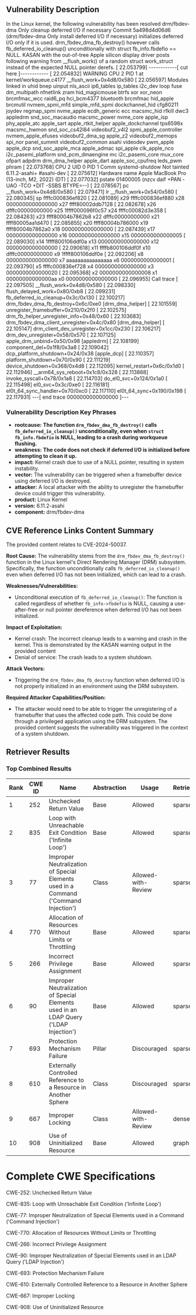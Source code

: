 ## Vulnerability Description
In the Linux kernel, the following vulnerability has been resolved drm/fbdev-dma Only cleanup deferred I/O if necessary Commit 5a498d4d06d6 (drm/fbdev-dma Only install deferred I/O if necessary) initializes deferred I/O only if it is used. drm_fbdev_dma_fb_destroy() however calls fb_deferred_io_cleanup() unconditionally with struct fb_info.fbdefio == NULL. KASAN with the out-of-tree Apple silicon display driver posts following warning from __flush_work() of a random struct work_struct instead of the expected NULL pointer derefs. [ 22.053799] ------------[ cut here ]------------ [ 22.054832] WARNING CPU 2 PID 1 at kernel/workqueue.c4177 __flush_work+0x4d8/0x580 [ 22.056597] Modules linked in uhid bnep uinput nls_ascii ip6_tables ip_tables i2c_dev loop fuse dm_multipath nfnetlink zram hid_magicmouse btrfs xor xor_neon brcmfmac_wcc raid6_pq hci_bcm4377 bluetooth brcmfmac hid_apple brcmutil nvmem_spmi_mfd simple_mfd_spmi dockchannel_hid cfg80211 joydev regmap_spmi nvme_apple ecdh_generic ecc macsmc_hid rfkill dwc3 appledrm snd_soc_macaudio macsmc_power nvme_core apple_isp phy_apple_atc apple_sart apple_rtkit_helper apple_dockchannel tps6598x macsmc_hwmon snd_soc_cs42l84 videobuf2_v4l2 spmi_apple_controller nvmem_apple_efuses videobuf2_dma_sg apple_z2 videobuf2_memops spi_nor panel_summit videobuf2_common asahi videodev pwm_apple apple_dcp snd_soc_apple_mca apple_admac spi_apple clk_apple_nco i2c_pasemi_platform snd_pcm_dmaengine mc i2c_pasemi_core mux_core ofpart adpdrm drm_dma_helper apple_dart apple_soc_cpufreq leds_pwm phram [ 22.073768] CPU 2 UID 0 PID 1 Comm systemd-shutdow Not tainted 6.11.2-asahi+ #asahi-dev [ 22.075612] Hardware name Apple MacBook Pro (13-inch, M2, 2022) (DT) [ 22.077032] pstate 01400005 (nzcv daif +PAN -UAO -TCO +DIT -SSBS BTYPE=--) [ 22.078567] pc __flush_work+0x4d8/0x580 [ 22.079471] lr __flush_work+0x54/0x580 [ 22.080345] sp ffffc000836ef820 [ 22.081089] x29 ffffc000836ef880 x28 0000000000000000 x27 ffff80002ddb7128 [ 22.082678] x26 dfffc00000000000 x25 1ffff000096f0c57 x24 ffffc00082d3e358 [ 22.084263] x23 ffff80004b7862b8 x22 dfffc00000000000 x21 ffff80005aa1d470 [ 22.085855] x20 ffff80004b786000 x19 ffff80004b7862a0 x18 0000000000000000 [ 22.087439] x17 0000000000000000 x16 0000000000000000 x15 0000000000000005 [ 22.089030] x14 1ffff800106ddf0a x13 0000000000000000 x12 0000000000000000 [ 22.090618] x11 ffffb800106ddf0f x10 dfffc00000000000 x9 1ffff800106ddf0e [ 22.092206] x8 0000000000000000 x7 aaaaaaaaaaaaaaaa x6 0000000000000001 [ 22.093790] x5 ffffc000836ef728 x4 0000000000000000 x3 0000000000000020 [ 22.095368] x2 0000000000000008 x1 00000000000000aa x0 0000000000000000 [ 22.096955] Call trace [ 22.097505] __flush_work+0x4d8/0x580 [ 22.098330] flush_delayed_work+0x80/0xb8 [ 22.099231] fb_deferred_io_cleanup+0x3c/0x130 [ 22.100217] drm_fbdev_dma_fb_destroy+0x6c/0xe0 [drm_dma_helper] [ 22.101559] unregister_framebuffer+0x210/0x2f0 [ 22.102575] drm_fb_helper_unregister_info+0x48/0x60 [ 22.103683] drm_fbdev_dma_client_unregister+0x4c/0x80 [drm_dma_helper] [ 22.105147] drm_client_dev_unregister+0x1cc/0x230 [ 22.106217] drm_dev_unregister+0x58/0x570 [ 22.107125] apple_drm_unbind+0x50/0x98 [appledrm] [ 22.108199] component_del+0x1f8/0x3a8 [ 22.109042] dcp_platform_shutdown+0x24/0x38 [apple_dcp] [ 22.110357] platform_shutdown+0x70/0x90 [ 22.111219] device_shutdown+0x368/0x4d8 [ 22.112095] kernel_restart+0x6c/0x1d0 [ 22.112946] __arm64_sys_reboot+0x1c8/0x328 [ 22.113868] invoke_syscall+0x78/0x1a8 [ 22.114703] do_el0_svc+0x124/0x1a0 [ 22.115498] el0_svc+0x3c/0xe0 [ 22.116181] el0t_64_sync_handler+0x70/0xc0 [ 22.117110] el0t_64_sync+0x190/0x198 [ 22.117931] ---[ end trace 0000000000000000 ]---

### Vulnerability Description Key Phrases
- **rootcause:** **The function `drm_fbdev_dma_fb_destroy()` calls `fb_deferred_io_cleanup()` unconditionally, even when `struct fb_info.fbdefio` is NULL, leading to a crash during workqueue flushing.**
- **weakness:** **The code does not check if deferred I/O is initialized before attempting to clean it up.**
- **impact:** Kernel crash due to use of a NULL pointer, resulting in system instability.
- **vector:** The vulnerability can be triggered when a framebuffer device using deferred I/O is destroyed.
- **attacker:** A local attacker with the ability to unregister the framebuffer device could trigger this vulnerability.
- **product:** Linux Kernel
- **version:** 6.11.2-asahi
- **component:** drm/fbdev-dma

## CVE Reference Links Content Summary
The provided content relates to CVE-2024-50037.

**Root Cause:**
The vulnerability stems from the `drm_fbdev_dma_fb_destroy()` function in the Linux kernel's Direct Rendering Manager (DRM) subsystem. Specifically, the function unconditionally calls `fb_deferred_io_cleanup()` even when deferred I/O has not been initialized, which can lead to a crash.

**Weaknesses/Vulnerabilities:**
- Unconditional execution of `fb_deferred_io_cleanup()`: The function is called regardless of whether `fb_info->fbdefio` is NULL, causing a use-after-free or null pointer dereference when deferred I/O has not been initialized.

**Impact of Exploitation:**
- Kernel crash: The incorrect cleanup leads to a warning and crash in the kernel. This is demonstrated by the KASAN warning output in the provided content
- Denial of service: The crash leads to a system shutdown.

**Attack Vectors:**
- Triggering the `drm_fbdev_dma_fb_destroy` function when deferred I/O is not properly initialized in an environment using the DRM subsystem.

**Required Attacker Capabilities/Position:**
- The attacker would need to be able to trigger the unregistering of a framebuffer that uses the affected code path. This could be done through a privileged application using the DRM subsystem. The provided content suggests the vulnerability was triggered in the context of a system shutdown.

## Retriever Results

### Top Combined Results

| Rank | CWE ID | Name | Abstraction | Usage  | Retrievers | Individual Scores |
|------|--------|------|-------------|-------|------------|-------------------|
| 1 | 252 | Unchecked Return Value | Base | Allowed | sparse | 0.871 |
| 2 | 835 | Loop with Unreachable Exit Condition ('Infinite Loop') | Base | Allowed | sparse | 0.818 |
| 3 | 77 | Improper Neutralization of Special Elements used in a Command ('Command Injection') | Class | Allowed-with-Review | sparse | 0.768 |
| 4 | 770 | Allocation of Resources Without Limits or Throttling | Base | Allowed | sparse | 0.761 |
| 5 | 266 | Incorrect Privilege Assignment | Base | Allowed | sparse | 0.744 |
| 6 | 90 | Improper Neutralization of Special Elements used in an LDAP Query ('LDAP Injection') | Base | Allowed | sparse | 0.740 |
| 7 | 693 | Protection Mechanism Failure | Pillar | Discouraged | sparse | 0.738 |
| 8 | 610 | Externally Controlled Reference to a Resource in Another Sphere | Class | Discouraged | sparse | 0.719 |
| 9 | 667 | Improper Locking | Class | Allowed-with-Review | dense | 0.625 |
| 10 | 908 | Use of Uninitialized Resource | Base | Allowed | graph | 0.003 |



# Complete CWE Specifications

CWE-252: Unchecked Return Value

CWE-835: Loop with Unreachable Exit Condition ('Infinite Loop')

CWE-77: Improper Neutralization of Special Elements used in a Command ('Command Injection')

CWE-770: Allocation of Resources Without Limits or Throttling

CWE-266: Incorrect Privilege Assignment

CWE-90: Improper Neutralization of Special Elements used in an LDAP Query ('LDAP Injection')

CWE-693: Protection Mechanism Failure

CWE-610: Externally Controlled Reference to a Resource in Another Sphere

CWE-667: Improper Locking

CWE-908: Use of Uninitialized Resource